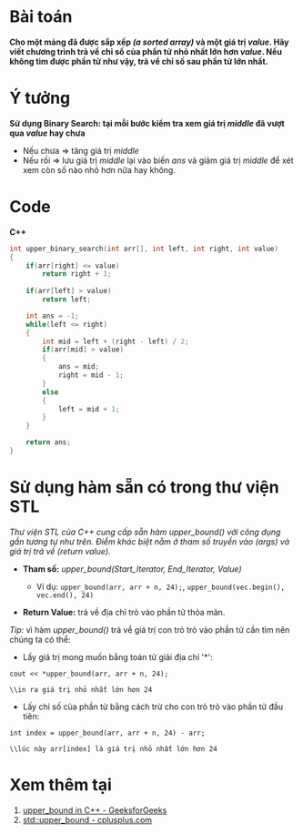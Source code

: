 # **Bài toán**
**Cho một mảng đã được sắp xếp _(a sorted array)_ và một giá trị $value$. Hãy viết chương trình trả về chỉ số của phần tử nhỏ nhất lớn hơn $value$. Nếu không tìm được phần tử như vậy, trả về chỉ số sau phần tử lớn nhất.**

# **Ý tưởng**
**Sử dụng Binary Search: tại mỗi bước kiểm tra xem giá trị $middle$ đã vượt qua $value$ hay chưa**
* Nếu chưa $\Rightarrow$ tăng giá trị $middle$
* Nếu rồi $\Rightarrow$ lưu giá trị $middle$ lại vào biến $ans$ và giảm giá trị $middle$ để xét xem còn số nào nhỏ hơn nữa hay không.

# **Code**
**C++**
```cpp
int upper_binary_search(int arr[], int left, int right, int value)
{
    if(arr[right] <= value) 
        return right + 1;
    
    if(arr[left] > value)
        return left;

    int ans = -1;
    while(left <= right)
    {
        int mid = left + (right - left) / 2;
        if(arr[mid] > value)
        {
            ans = mid;
            right = mid - 1;
        }
        else
        {
            left = mid + 1;
        }
    }

    return ans;
}
```

# **Sử dụng hàm sẵn có trong thư viện STL**
*Thư viện STL của C++ cung cấp sẵn hàm _upper_bound()_ với công dụng gần tương tự như trên. Điểm khác biệt nằm ở tham số truyền vào _(args)_ và giá trị trả về _(return value)_.*

- **Tham số:** _upper_bound(Start_Iterator, End_Iterator, Value)_

    - Ví dụ: `upper_bound(arr, arr + n, 24);`, `upper_bound(vec.begin(), vec.end(), 24)`

- **Return Value:** trả về địa chỉ trỏ vào phần tử thỏa mãn.

*Tip:* vì hàm _upper_bound()_ trả về giá trị con trỏ trỏ vào phần tử cần tìm nên chúng ta có thể:
- Lấy giá trị mong muốn bằng toán tử giải địa chỉ '*': 
```
cout << *upper_bound(arr, arr + n, 24); 

\\in ra giá trị nhỏ nhất lớn hơn 24
```
- Lấy chỉ số của phần tử bằng cách trừ cho con trỏ trỏ vào phần tử đầu tiên: 
```
int index = upper_bound(arr, arr + n, 24) - arr; 

\\lúc này arr[index] là giá trị nhỏ nhất lớn hơn 24
```

# Xem thêm tại
1. [upper_bound in C++ - GeeksforGeeks](https://www.geeksforgeeks.org/upper_bound-in-cpp/)
2. [std::upper_bound - cplusplus.com](https://cplusplus.com/reference/algorithm/upper_bound/)



